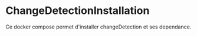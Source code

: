 # ChangeDetectionInstallation
Ce docker compose permet d'installer changeDetection et ses dependance.